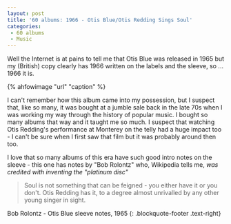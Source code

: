 ```yaml
---
layout: post
title: '60 albums: 1966 - Otis Blue/Otis Redding Sings Soul'
categories:
 - 60 albums
 - Music
---
```

Well the Internet is at pains to tell me that Otis Blue was released in 1965 but my (British) copy clearly has 1966 written on the labels and the sleeve, so ... 1966 it is.

{% ahfowimage "url" "caption" %}

I can't remember how this album came into my possession, but I suspect that, like so many, it was bought at a jumble sale back in the late 70s when I was working my way through the history of popular music. I bought so many albums that way and it taught me so much. I suspect that watching Otis Redding's performance at Monterey on the telly had a huge impact too - I can't be sure when I first saw that film but it was probably around then too.

I love that so many albums of this era have such good intro notes on the sleeve - this one has notes by "Bob Rolontz" who, Wikipedia tells me, _was credited with inventing the "platinum disc"_ 

> Soul is not something that can be feigned - you either have it or you don't. Otis Redding has it, to a degree almost unrivalled by any other young singer in sight.

Bob Rolontz - Otis Blue sleeve notes, 1965
{: .blockquote-footer .text-right}

